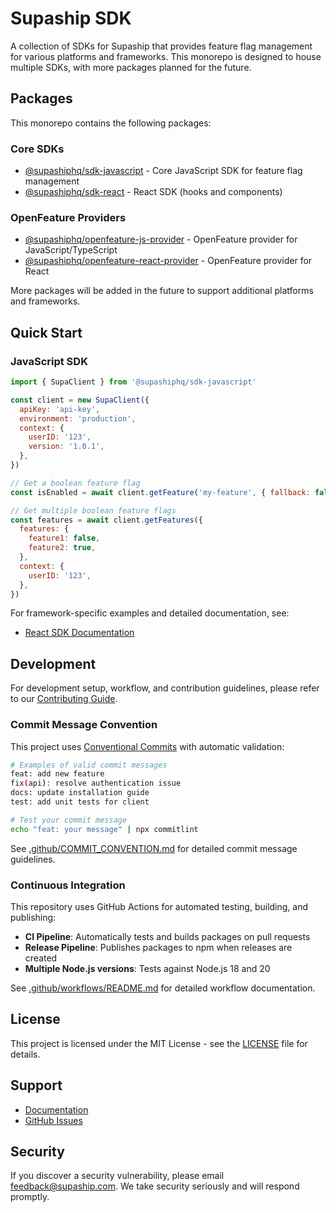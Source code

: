 # Supaship SDK

A collection of SDKs for Supaship that provides feature flag management for various platforms and frameworks. This monorepo is designed to house multiple SDKs, with more packages planned for the future.

## Packages

This monorepo contains the following packages:

### Core SDKs

- [@supashiphq/sdk-javascript](./packages/javascript/README.md) - Core JavaScript SDK for feature flag management
- [@supashiphq/sdk-react](./packages/react/README.md) - React SDK (hooks and components)

### OpenFeature Providers

- [@supashiphq/openfeature-js-provider](./packages/openfeature-js/README.md) - OpenFeature provider for JavaScript/TypeScript
- [@supashiphq/openfeature-react-provider](./packages/openfeature-react/README.md) - OpenFeature provider for React

More packages will be added in the future to support additional platforms and frameworks.

## Quick Start

### JavaScript SDK

```javascript
import { SupaClient } from '@supashiphq/sdk-javascript'

const client = new SupaClient({
  apiKey: 'api-key',
  environment: 'production',
  context: {
    userID: '123',
    version: '1.0.1',
  },
})

// Get a boolean feature flag
const isEnabled = await client.getFeature('my-feature', { fallback: false })

// Get multiple boolean feature flags
const features = await client.getFeatures({
  features: {
    feature1: false,
    feature2: true,
  },
  context: {
    userID: '123',
  },
})
```

For framework-specific examples and detailed documentation, see:

- [React SDK Documentation](./packages/react/README.md)

## Development

For development setup, workflow, and contribution guidelines, please refer to our [Contributing Guide](./CONTRIBUTING.md).

### Commit Message Convention

This project uses [Conventional Commits](https://www.conventionalcommits.org/) with automatic validation:

```bash
# Examples of valid commit messages
feat: add new feature
fix(api): resolve authentication issue
docs: update installation guide
test: add unit tests for client

# Test your commit message
echo "feat: your message" | npx commitlint
```

See [.github/COMMIT_CONVENTION.md](./.github/COMMIT_CONVENTION.md) for detailed commit message guidelines.

### Continuous Integration

This repository uses GitHub Actions for automated testing, building, and publishing:

- **CI Pipeline**: Automatically tests and builds packages on pull requests
- **Release Pipeline**: Publishes packages to npm when releases are created
- **Multiple Node.js versions**: Tests against Node.js 18 and 20

See [.github/workflows/README.md](./.github/workflows/README.md) for detailed workflow documentation.

## License

This project is licensed under the MIT License - see the [LICENSE](./LICENSE) file for details.

## Support

- [Documentation](https://supaship.com/docs)
- [GitHub Issues](https://github.com/supashiphq/sdk/issues)

## Security

If you discover a security vulnerability, please email feedback@supaship.com. We take security seriously and will respond promptly.

